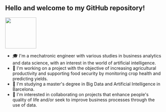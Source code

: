 ## Hello and welcome to my GitHub repository! 

<img src="https://github.com/despinoza119/despinoza119/assets/71891546/145bdbca-6b5b-4cee-afd7-8cd5404c24ca" width="100" height="100">

- 🎓 I'm a mechatronic engineer with various studies in business analytics and data science, with an interest in the world of artificial intelligence.
- 🔭 I'm working on a project with the objective of increasing agricultural productivity and supporting food security by monitoring crop health and predicting yields. 
- 🌱 I'm studying a master's degree in Big Data and Artificial Intelligence in Barcelona.
- 👯 I'm interested in collaborating on projects that enhance people's quality of life and/or seek to improve business processes through the use of data.

